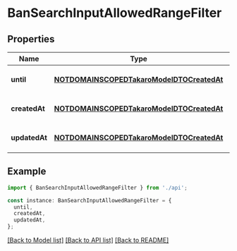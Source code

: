 # BanSearchInputAllowedRangeFilter

## Properties

| Name          | Type                                                                                    | Description | Notes                             |
| ------------- | --------------------------------------------------------------------------------------- | ----------- | --------------------------------- |
| **until**     | [**NOTDOMAINSCOPEDTakaroModelDTOCreatedAt**](NOTDOMAINSCOPEDTakaroModelDTOCreatedAt.md) |             | [optional] [default to undefined] |
| **createdAt** | [**NOTDOMAINSCOPEDTakaroModelDTOCreatedAt**](NOTDOMAINSCOPEDTakaroModelDTOCreatedAt.md) |             | [optional] [default to undefined] |
| **updatedAt** | [**NOTDOMAINSCOPEDTakaroModelDTOCreatedAt**](NOTDOMAINSCOPEDTakaroModelDTOCreatedAt.md) |             | [optional] [default to undefined] |

## Example

```typescript
import { BanSearchInputAllowedRangeFilter } from './api';

const instance: BanSearchInputAllowedRangeFilter = {
  until,
  createdAt,
  updatedAt,
};
```

[[Back to Model list]](../README.md#documentation-for-models) [[Back to API list]](../README.md#documentation-for-api-endpoints) [[Back to README]](../README.md)

